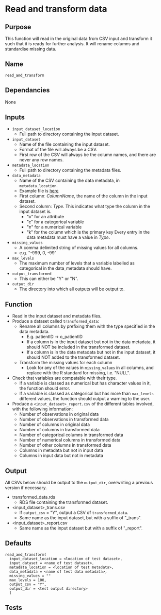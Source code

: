 # Read and transform data

## Purpose
This function will read in the original data from CSV input and transform it such that it is ready for further analysis. It will rename columns and standardise missing data.

## Name
`read_and_transform`

## Dependancies
None

## Inputs
* `input_dataset_location`
  * Full path to directory containing the input dataset.
* `input_dataset`
  * Name of the file containing the input dataset.
  * Format of the file will always be a CSV.  
  * First row of the CSV will always be the column names, and there are never any row names.
* `metadata_location`
  * Full path to directory containing the metadata files.
* `data_metadata`
  * Name of the CSV containing the data metadata, in `metadata_location`.
  * Example file is [here](../example_metadata_files/data_metadata.csv)
  * First column: _ColumnName_, the name of the column in the input dataset.
  * Second column: _Type_.
    This indicates what type the column in the input dataset is.
    * "o" for an attribute
    * "c" for a categorical variable
    * "n" for a numerical variable
    * "k" for the column which is the primary key
    Every entry in the data metadata must have a value in _Type_.
* `missing_values`
  * A comma delimited string of missing values for all columns.
  * e.g. "-999, 0, -99"
* `max_levels`
  * The maximum number of levels that a variable labelled as categorical in the data_metadata should have.
* `output_transformed`
  * This can either be "Y" or "N".
* `output_dir`
  * The directory into which all outputs will be output to.

## Function
* Read in the input dataset and metadata files.
* Produce a dataset called `transformed_data`:
  * Rename all columns by prefixing them with the type specified in the data metadata.
    * E.g. patientID -> o_patientID
    * If a column is in the input dataset but not in the data metadata, it should NOT be included in the transformed dataset.
    * If a column is in the data metadata but not in the input dataset, it should NOT added to the transformed dataset.
  * Transform the missing values for each column
      * Look for any of the values in `missing_values` in all columns, and replace with the R standard for missing, i.e. "NULL".
* Check that variables are compatable with their type.
  * If a variable is classed as numerical but has character values in it, the function should error.
  * If a variable is classed as categorical but has more than `max_levels` different values, the function should output a warning to the user.
* Produce a `<input_dataset>_report.csv` of the different tables involved, with the following information:
  * Number of observations in original data
  * Number of observations in transformed data
  * Number of columns in original data
  * Number of columns in transformed data
  * Number of categorical columns in transformed data
  * Number of numerical columns in transformed data  
  * Number of other columns in transformed data
  * Columns in metadata but not in input data
  * Columns in input data but not in metadata

## Output
All CSVs below should be output to the `output_dir`, overwriting a previous version if necessary.
* transformed_data.rds
  * RDS file containing the transformed dataset.
* <input_dataset>\_trans.csv
  * If `output_csv` = "Y", output a CSV of `transformed_data`.
  * Same name as the input dataset, but with a suffix of "\_trans".
* <input_dataset>\_report.csv
  * Same name as the input dataset but with a suffix of "\_report".

## Defaults
```
read_and_transform(
  input_dataset_location = <location of test dataset>,
  input_dataset = <name of test dataset>,
  metadata_location = <location of test metadata>,
  data_metadata = <name of test data metadata>,
  missing_values = ""
  max_levels = 100,
  output_csv = "Y",
  output_dir = <test output directory>
  )  
```
## Tests
